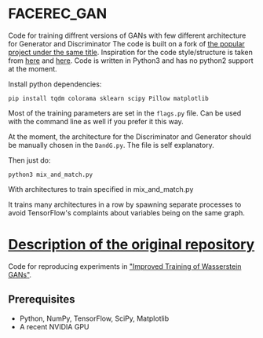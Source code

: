 # FACEREC_GAN
Code for training diffrent versions of GANs with few different architecture for Generator and Discriminator
The code is built on a fork of [the popular project under the same title](https://github.com/igul222/improved_wgan_training).
Inspiration for the code style/structure is taken from [here](https://github.com/tdeboissiere/DeepLearningImplementations/tree/master/WGAN-GP) and [here](https://github.com/YuguangTong/improved_wgan_training).
Code is written in Python3 and has no python2 support at the moment.

<!-- ## To get started:
To initiate a compatible docker this command should work:
```
 nvidia-docker run -it -p <your_port_for_tensorboard>:6006 --name <your_name> -w /root -v /share/Downloads:/share/Downloads -v $HOME:/root/<your_home_dir> -v /share/logs:/share/logs -v /share/models:/share/models gcr.io/tensorflow/tensorflow:1.3.0-gpu-py3 bash
``` -->
Install python dependencies:
```
pip install tqdm colorama sklearn scipy Pillow matplotlib
```
Most of the training parameters are set in the `flags.py` file. Can be used with the command line as well if you prefer it this way.

At the moment, the architecture for the Discriminator and Generator should be manually chosen in the `DandG.py`. The file is self explanatory.

Then just do:
```
python3 mix_and_match.py
```
With architectures to train specified in mix_and_match.py

It trains many architectures in a row by spawning separate processes to avoid TensorFlow's complaints about variables being on the same graph.

[Description of the original repository](https://github.com/igul222/improved_wgan_training)
======================================
Code for reproducing experiments in ["Improved Training of Wasserstein GANs"](https://arxiv.org/abs/1704.00028).


## Prerequisites

- Python, NumPy, TensorFlow, SciPy, Matplotlib
- A recent NVIDIA GPU
